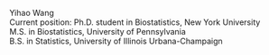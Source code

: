 Yihao Wang <br />
Current position: Ph.D. student in Biostatistics, New York University <br />
M.S. in Biostatistics, University of Pennsylvania <br />
B.S. in Statistics, University of Illinois Urbana-Champaign
